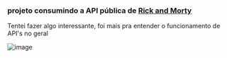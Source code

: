 <h3>projeto consumindo a API pública de <a href="https://rickandmortyapi.com" >Rick and Morty</a> </h3>
<p>Tentei fazer algo interessante, foi mais pra entender o funcionamento de API's no geral</p>

![image](https://github.com/user-attachments/assets/d886d22b-f83e-4720-bdfa-f0d578b0773b)
